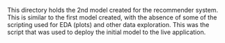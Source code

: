 This directory holds the 2nd model created for the recommender system.
This is similar to the first model created, with the absence of some of the scripting used for EDA (plots) and other data exploration. This was the script that was used to deploy the initial model to the live application.
